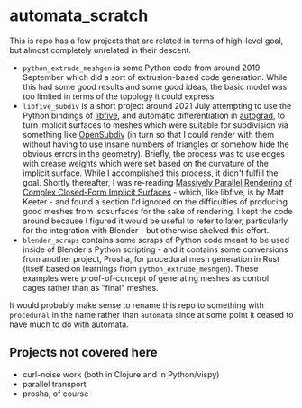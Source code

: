 # automata_scratch

This is repo has a few projects that are related in terms of
high-level goal, but almost completely unrelated in their descent.

- `python_extrude_meshgen` is some Python code from around 2019
  September which did a sort of extrusion-based code generation.
  While this had some good results and some good ideas, the basic
  model was too limited in terms of the topology it could express.
- `libfive_subdiv` is a short project around 2021 July attempting to
  use the Python bindings of [libfive](https://www.libfive.com/), and
  automatic differentiation in
  [autograd](https://github.com/HIPS/autograd), to turn implicit
  surfaces to meshes which were suitable for subdivision via something
  like
  [OpenSubdiv](https://graphics.pixar.com/opensubdiv/overview.html)
  (in turn so that I could render with them without having to use
  insane numbers of triangles or somehow hide the obvious errors in
  the geometry).  Briefly, the process was to use edges with crease
  weights which were set based on the curvature of the implicit
  surface.  While I accomplished this process, it didn't fulfill the
  goal.  Shortly thereafter, I was re-reading
  [Massively Parallel Rendering of Complex Closed-Form Implicit Surfaces](https://www.mattkeeter.com/research/mpr/) - which, like libfive, is by Matt Keeter -
  and found a section I'd ignored on the difficulties of producing
  good meshes from isosurfaces for the sake of rendering.  I kept
  the code around because I figured it would be useful to refer to
  later, particularly for the integration with Blender - but
  otherwise shelved this effort.
- `blender_scraps` contains some scraps of Python code meant to be
  used inside of Blender's Python scripting - and it contains some
  conversions from another project, Prosha, for procedural mesh
  generation in Rust (itself based on learnings from
  `python_extrude_meshgen`).  These examples were proof-of-concept of
  generating meshes as control cages rather than as "final" meshes.

It would probably make sense to rename this repo to something with
`procedural` in the name rather than `automata` since at some point it
ceased to have much to do with automata.

## Projects not covered here

- curl-noise work (both in Clojure and in Python/vispy)
- parallel transport
- prosha, of course
